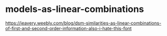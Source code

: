 # models-as-linear-combinations
 
https://jeavery.weebly.com/blog/dsm-similarities-as-linear-combinations-of-first-and-second-order-information-also-i-hate-this-font